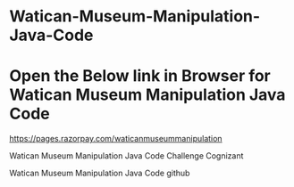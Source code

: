 # Watican-Museum-Manipulation-Java-Code
# Open the Below link in Browser for Watican Museum Manipulation Java Code

https://pages.razorpay.com/waticanmuseummanipulation

Watican Museum Manipulation Java Code Challenge Cognizant

Watican Museum Manipulation Java Code github
